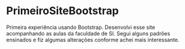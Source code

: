 # PrimeiroSiteBootstrap
 Primeira experiência usando Bootstrap. Desenvolvi esse site acompanhando as aulas da faculdade de SI. Segui alguns padrôes ensinados e fiz algumas alterações conforme achei mais interessante. 
